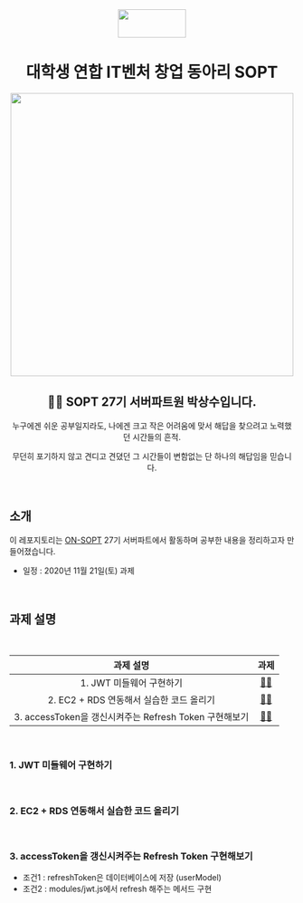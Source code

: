 <div align="center">

  <img height="50" width="120" src="https://user-images.githubusercontent.com/59385491/99065767-39ab4500-25eb-11eb-9490-9d2a4202dd96.png">

  # 대학생 연합 IT벤처 창업 동아리 SOPT

  <img height="500" width="500" src="https://user-images.githubusercontent.com/59385491/99067842-bb50a200-25ee-11eb-9252-4a4ae3644e8d.png">

  <h2> 👨‍💻 SOPT 27기 서버파트원 박상수입니다. </h2>

<p>누구에겐 쉬운 공부일지라도, 나에겐 크고 작은 어려움에 맞서 해답을 찾으려고 노력했던 시간들의 흔적.</p>
<p>무던히 포기하지 않고 견디고 견뎠던 그 시간들이 변함없는 단 하나의 해답임을 믿습니다.</p>

</div>

<br>

## 소개

이 레포지토리는 [ON-SOPT](http://sopt.org/wp/?page_id=2519) 27기 서버파트에서 활동하며 공부한 내용을 정리하고자 만들어졌습니다. 

-   일정 : 2020년 11월 21일(토) 과제

<br>

## 과제 설명

<br>


<div align="center">

|               과제 설명             |                과제                 |           
| :-------------------------------: | :-------------------------------: |
| 1. JWT 미들웨어 구현하기  | [☝🏻](https://github.com/ON-SOPT-SERVER-3/Parksangsu/blob/master/seminar-6/seminar-6-refreshToken/middlewares/authUtil.js)    | 
| 2. EC2 + RDS 연동해서 실습한 코드 올리기| [✌🏻](https://github.com/ON-SOPT-SERVER-3/Parksangsu/blob/master/seminar-6/seminar-6-refreshToken/assignment/level2.md)    | 
| 3. accessToken을 갱신시켜주는 Refresh Token 구현해보기| [🤚🏻](https://github.com/ON-SOPT-SERVER-3/Parksangsu/blob/master/seminar-6/seminar-6-refreshToken/modules/jwt.js)  | 

</div>

<br>


### 1. JWT 미들웨어 구현하기

<br>

### 2. EC2 + RDS 연동해서 실습한 코드 올리기
    
<br>

### 3. accessToken을 갱신시켜주는 Refresh Token 구현해보기

   - 조건1 : refreshToken은 데이터베이스에 저장 (userModel)
   - 조건2 : modules/jwt.js에서 refresh 해주는 메서드 구현